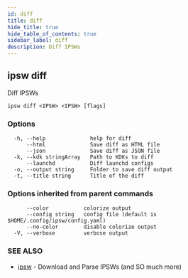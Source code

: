 ```yaml
---
id: diff
title: diff
hide_title: true
hide_table_of_contents: true
sidebar_label: diff
description: Diff IPSWs
---
```

## ipsw diff

Diff IPSWs

```
ipsw diff <IPSW> <IPSW> [flags]
```

### Options

```
  -h, --help              help for diff
      --html              Save diff as HTML file
      --json              Save diff as JSON file
  -k, --kdk stringArray   Path to KDKs to diff
      --launchd           Diff launchd configs
  -o, --output string     Folder to save diff output
  -t, --title string      Title of the diff
```

### Options inherited from parent commands

```
      --color           colorize output
      --config string   config file (default is $HOME/.config/ipsw/config.yaml)
      --no-color        disable colorize output
  -V, --verbose         verbose output
```

### SEE ALSO

* [ipsw](/docs/cli/ipsw)	 - Download and Parse IPSWs (and SO much more)

